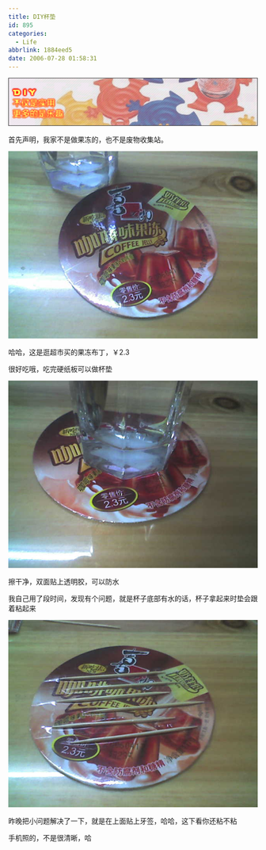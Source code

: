 ```yaml
---
title: DIY杯垫
id: 895
categories:
  - Life
abbrlink: 1884eed5
date: 2006-07-28 01:58:31
---
```


![](/images/2006/07/28_2006-7-728720614_12735.gif)

首先声明，我家不是做果冻的，也不是废物收集站。
<!--more-->
![](/images/2006/07/015308.jpg)

哈哈，这是逛超市买的果冻布丁，￥2.3

很好吃哦，吃完硬纸板可以做杯垫

![](/images/2006/07/015422.jpg)

擦干净，双面贴上透明胶，可以防水

我自己用了段时间，发现有个问题，就是杯子底部有水的话，杯子拿起来时垫会跟着粘起来

![](/images/2006/07/015634.jpg)

昨晚把小问题解决了一下，就是在上面贴上牙签，哈哈，这下看你还粘不粘

手机照的，不是很清晰，哈